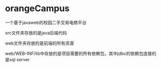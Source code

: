 # orangeCampus
一个基于javaweb的校园二手交易电商平台

  src文件夹存放的是java后端代码

  web文件夹存放的是前端的所有资源

  web/WEB-INF/lib中存放的是项目需要的所有依赖包，其中jdbc的依赖包连接的是sql server
